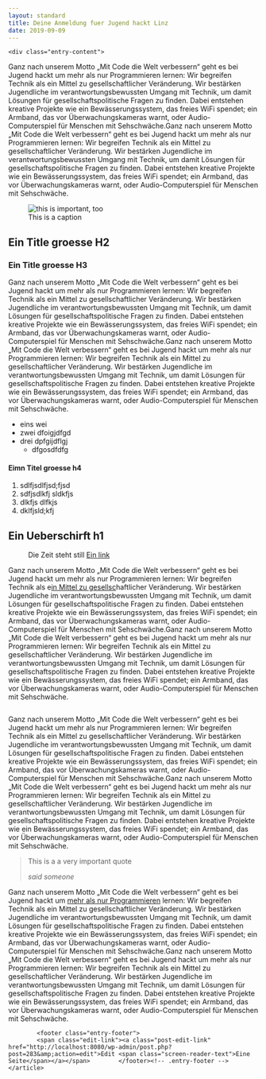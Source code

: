 ```yaml
---
layout: standard
title: Deine Anmeldung fuer Jugend hackt Linz
date: 2019-09-09
---
```


<article id="post-283" class="post-283 page type-page status-publish hentry">


	<div class="entry-content">


<p>Ganz nach unserem Motto „Mit Code die Welt verbessern“ geht es bei Jugend hackt um mehr als nur Programmieren lernen: Wir begreifen Technik als ein Mittel zu gesellschaftlicher Veränderung. Wir bestärken Jugendliche im verantwortungsbewussten Umgang mit Technik, um damit Lösungen für gesellschaftspolitische Fragen zu finden. Dabei entstehen kreative Projekte wie ein Bewässerungssystem, das freies WiFi spendet; ein Armband, das vor Überwachungskameras warnt, oder Audio-Computerspiel für Menschen mit Sehschwäche.Ganz nach unserem Motto „Mit Code die Welt verbessern“ geht es bei Jugend hackt um mehr als nur Programmieren lernen: Wir begreifen Technik als ein Mittel zu gesellschaftlicher Veränderung. Wir bestärken Jugendliche im verantwortungsbewussten Umgang mit Technik, um damit Lösungen für gesellschaftspolitische Fragen zu finden. Dabei entstehen kreative Projekte wie ein Bewässerungssystem, das freies WiFi spendet; ein Armband, das vor Überwachungskameras warnt, oder Audio-Computerspiel für Menschen mit Sehschwäche.</p>



<figure class="wp-block-image image-right addon addon--robot addon--right addon--bottom"><img src="http://localhost:8080/wp-content/uploads/2019/10/20160605_004-300x169.jpg" alt="this is important, too" class="wp-image-284" srcset="http://localhost:8080/wp-content/uploads/2019/10/20160605_004-300x169.jpg 300w, http://localhost:8080/wp-content/uploads/2019/10/20160605_004-768x433.jpg 768w, http://localhost:8080/wp-content/uploads/2019/10/20160605_004-1024x577.jpg 1024w, http://localhost:8080/wp-content/uploads/2019/10/20160605_004-715x403.jpg 715w, http://localhost:8080/wp-content/uploads/2019/10/20160605_004-1430x806.jpg 1430w" sizes="(max-width: 300px) 100vw, 300px"><figcaption>This is a caption</figcaption></figure>



<h2>Ein Title groesse H2</h2>
<h3>Ein Title groesse H3</h3>



<p>Ganz nach unserem Motto „Mit Code die Welt verbessern“ geht es bei Jugend hackt um mehr als nur Programmieren lernen: Wir begreifen Technik als ein Mittel zu gesellschaftlicher Veränderung. Wir bestärken Jugendliche im verantwortungsbewussten Umgang mit Technik, um damit Lösungen für gesellschaftspolitische Fragen zu finden. Dabei entstehen kreative Projekte wie ein Bewässerungssystem, das freies WiFi spendet; ein Armband, das vor Überwachungskameras warnt, oder Audio-Computerspiel für Menschen mit Sehschwäche.Ganz nach unserem Motto „Mit Code die Welt verbessern“ geht es bei Jugend hackt um mehr als nur Programmieren lernen: Wir begreifen Technik als ein Mittel zu gesellschaftlicher Veränderung. Wir bestärken Jugendliche im verantwortungsbewussten Umgang mit Technik, um damit Lösungen für gesellschaftspolitische Fragen zu finden. Dabei entstehen kreative Projekte wie ein Bewässerungssystem, das freies WiFi spendet; ein Armband, das vor Überwachungskameras warnt, oder Audio-Computerspiel für Menschen mit Sehschwäche.</p>



<ul><li>eins wei </li><li>zwei dfoigjdfgd</li><li>drei dpfgijdflgj<ul><li>dfgosdfdfg</li></ul></li></ul>



<h4>Eimn Titel groesse h4</h4>



<ol><li>sdlfjsdlfjsd;fjsd </li><li>sdfjsdlkfj sldkfjs</li><li>dlkfjs dlfkjs </li><li>dklfjsld;kfj</li></ol>





<h1>Ein Ueberschirft h1</h1>



<figure class="wp-block-image image-overflow addon addon--wrestler addon--right addon--bottom"><img src="http://localhost:8080/wp-content/uploads/2019/10/tempus-626x1024.jpg" alt="" class="wp-image-287" srcset="http://localhost:8080/wp-content/uploads/2019/10/tempus-626x1024.jpg 626w, http://localhost:8080/wp-content/uploads/2019/10/tempus-183x300.jpg 183w, http://localhost:8080/wp-content/uploads/2019/10/tempus-768x1256.jpg 768w, http://localhost:8080/wp-content/uploads/2019/10/tempus-361x590.jpg 361w, http://localhost:8080/wp-content/uploads/2019/10/tempus-721x1180.jpg 721w, http://localhost:8080/wp-content/uploads/2019/10/tempus.jpg 1550w" sizes="(max-width: 626px) 100vw, 626px"><figcaption>Die Zeit steht still <a href="#">Ein link</a></figcaption></figure>



<p>Ganz nach unserem Motto „Mit Code die Welt verbessern“ geht es bei Jugend hackt um mehr als nur Programmieren lernen: Wir begreifen Technik als e<a href="#">in Mittel zu gesellsc</a>haftlicher Veränderung. Wir bestärken Jugendliche im verantwortungsbewussten Umgang mit Technik, um damit Lösungen für gesellschaftspolitische Fragen zu finden. Dabei entstehen kreative Projekte wie ein Bewässerungssystem, das freies WiFi spendet; ein Armband, das vor Überwachungskameras warnt, oder Audio-Computerspiel für Menschen mit Sehschwäche.Ganz nach unserem Motto „Mit Code die Welt verbessern“ geht es bei Jugend hackt um mehr als nur Programmieren lernen: Wir begreifen Technik als ein Mittel zu gesellschaftlicher Veränderung. Wir bestärken Jugendliche im verantwortungsbewussten Umgang mit Technik, um damit Lösungen für gesellschaftspolitische Fragen zu finden. Dabei entstehen kreative Projekte wie ein Bewässerungssystem, das freies WiFi spendet; ein Armband, das vor Überwachungskameras warnt, oder Audio-Computerspiel für Menschen mit Sehschwäche.</p>



<figure class="wp-block-image image-left addon addon--octopus addon--top addon--right"><img src="http://localhost:8080/wp-content/uploads/2019/10/ideas_on_chocolate2-189x300.jpg" alt="" class="wp-image-289" srcset="http://localhost:8080/wp-content/uploads/2019/10/ideas_on_chocolate2-189x300.jpg 189w, http://localhost:8080/wp-content/uploads/2019/10/ideas_on_chocolate2-768x1221.jpg 768w, http://localhost:8080/wp-content/uploads/2019/10/ideas_on_chocolate2-644x1024.jpg 644w, http://localhost:8080/wp-content/uploads/2019/10/ideas_on_chocolate2-371x590.jpg 371w, http://localhost:8080/wp-content/uploads/2019/10/ideas_on_chocolate2-742x1180.jpg 742w" sizes="(max-width: 189px) 100vw, 189px"></figure>



<p>Ganz nach unserem Motto „Mit Code die Welt verbessern“ geht es bei Jugend hackt um mehr als nur Programmieren lernen: Wir begreifen Technik als ein Mittel zu gesellschaftlicher Veränderung. Wir bestärken Jugendliche im verantwortungsbewussten Umgang mit Technik, um damit Lösungen für gesellschaftspolitische Fragen zu finden. Dabei entstehen kreative Projekte wie ein Bewässerungssystem, das freies WiFi spendet; ein Armband, das vor Überwachungskameras warnt, oder Audio-Computerspiel für Menschen mit Sehschwäche.Ganz nach unserem Motto „Mit Code die Welt verbessern“ geht es bei Jugend hackt um mehr als nur Programmieren lernen: Wir begreifen Technik als ein Mittel zu gesellschaftlicher Veränderung. Wir bestärken Jugendliche im verantwortungsbewussten Umgang mit Technik, um damit Lösungen für gesellschaftspolitische Fragen zu finden. Dabei entstehen kreative Projekte wie ein Bewässerungssystem, das freies WiFi spendet; ein Armband, das vor Überwachungskameras warnt, oder Audio-Computerspiel für Menschen mit Sehschwäche.</p>



<blockquote class="wp-block-quote"><p>This is a a very important quote</p><cite>said someone</cite></blockquote>



<p>Ganz nach unserem Motto „Mit Code die Welt verbessern“ geht es bei Jugend hackt um <a href="#">mehr als nur Programmieren</a> lernen: Wir begreifen Technik als ein Mittel zu gesellschaftlicher Veränderung. Wir bestärken Jugendliche im verantwortungsbewussten Umgang mit Technik, um damit Lösungen für gesellschaftspolitische Fragen zu finden. Dabei entstehen kreative Projekte wie ein Bewässerungssystem, das freies WiFi spendet; ein Armband, das vor Überwachungskameras warnt, oder Audio-Computerspiel für Menschen mit Sehschwäche.Ganz nach unserem Motto „Mit Code die Welt verbessern“ geht es bei Jugend hackt um mehr als nur Programmieren lernen: Wir begreifen Technik als ein Mittel zu gesellschaftlicher Veränderung. Wir bestärken Jugendliche im verantwortungsbewussten Umgang mit Technik, um damit Lösungen für gesellschaftspolitische Fragen zu finden. Dabei entstehen kreative Projekte wie ein Bewässerungssystem, das freies WiFi spendet; ein Armband, das vor Überwachungskameras warnt, oder Audio-Computerspiel für Menschen mit Sehschwäche.</p>
	</div><!-- .entry-content -->

			<footer class="entry-footer">
			<span class="edit-link"><a class="post-edit-link" href="http://localhost:8080/wp-admin/post.php?post=283&amp;action=edit">Edit <span class="screen-reader-text">Eine Seite</span></a></span>		</footer><!-- .entry-footer -->
	</article>
